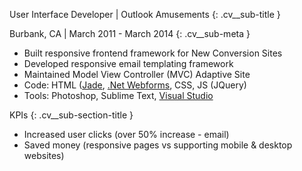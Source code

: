 User Interface Developer \| Outlook Amusements
{: .cv__sub-title }

Burbank, CA \| March 2011 - March 2014
{: .cv__sub-meta }

- Built responsive frontend framework for New Conversion Sites
- Developed responsive email templating framework
- Maintained Model View Controller (MVC) Adaptive Site
- Code: HTML ([Jade](//jade-lang.com/), [.Net Webforms](//www.asp.net/web-forms), CSS, JS (JQuery)
- Tools: Photoshop, Sublime Text, [Visual Studio](//www.visualstudio.com/en-us/visual-studio-homepage-vs.aspx)

KPIs
{: .cv__sub-section-title }

- Increased user clicks (over 50% increase - email)
- Saved money (responsive pages vs supporting mobile & desktop websites)


